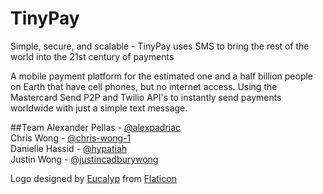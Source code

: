 # TinyPay

Simple, secure, and scalable - TinyPay uses SMS to bring the rest of the world into the 21st century of payments <br>

A mobile payment platform for the estimated one and a half billion people on Earth that have cell phones, but no internet access. Using the Mastercard Send P2P and Twilio API's to instantly send payments worldwide with just a simple text message.

##Team
Alexander Pellas - [@alexpadriac](https://github.com/alexpadriac)  <br>
Chris Wong - [@chris-wong-1](https://github.com/chris-wong-1) <br>
Danielle Hassid - [@hypatiah](https://github.com/hypatiah) <br>
Justin Wong - [@justincadburywong](https://github.com/justincadburywong)

Logo designed by [Eucalyp](http://www.flaticon.com/authors/eucalyp) from [Flaticon](http://www.flaticon.com/free-icon/payment_181098)
